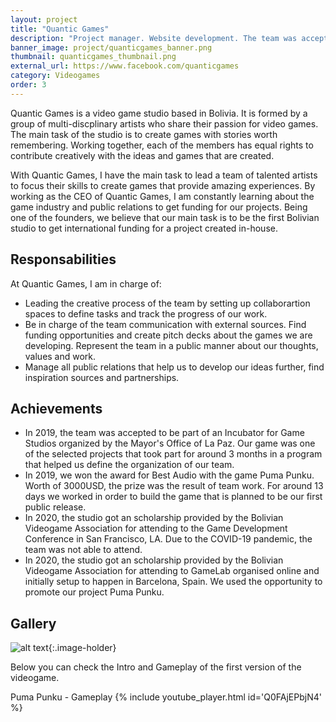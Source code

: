 ```yaml
---
layout: project
title: "Quantic Games"
description: "Project manager. Website development. The team was accepted in an Incubator of the City Hall of La Paz during 2019. The game “Puma Punku" won the award for “Best Audio” at ExpoBix 2019."
banner_image: project/quanticgames_banner.png
thumbnail: quanticgames_thumbnail.png
external_url: https://www.facebook.com/quanticgames
category: Videogames
order: 3
---
```


Quantic Games is a video game studio based in Bolivia. It is formed by a group of multi-discplinary artists who share their passion for video games. The main task of the studio is to create games with stories worth remembering. Working together, each of the members has equal rights to contribute creatively with the ideas and games that are created.

With Quantic Games, I have the main task to lead a team of talented artists to focus their skills to create games that provide amazing experiences. By working as the CEO of Quantic Games, I am constantly learning about the game industry and public relations to get funding for our projects. Being one of the founders, we believe that our main task is to be the first Bolivian studio to get international funding for a project created in-house.

## Responsabilities
At Quantic Games, I am in charge of:
- Leading the creative process of the team by setting up collaborartion spaces to define tasks and track the progress of our work.
- Be in charge of the team communication with external sources. Find funding opportunities and create pitch decks about the games we are developing. Represent the team in a public manner about our thoughts, values and work.
- Manage all public relations that help us to develop our ideas further, find inspiration sources and partnerships.

## Achievements
- In 2019, the team was accepted to be part of an Incubator for Game Studios organized by the Mayor's Office of La Paz. Our game was one of the selected projects that took part for around 3 months in a program that helped us define the organization of our team.
- In 2019, we won the award for Best Audio with the game Puma Punku. Worth of 3000USD, the prize was the result of team work. For around 13 days we worked in order to build the game that is planned to be our first public release.
- In 2020, the studio got an scholarship provided by the Bolivian Videogame Association for attending to the Game Development Conference in San Francisco, LA. Due to the COVID-19 pandemic, the team was not able to attend.
- In 2020, the studio got an scholarship provided by the Bolivian Videogame Association for attending to GameLab organised online and initially setup to happen in Barcelona, Spain. We used the opportunity to promote our project Puma Punku.

## Gallery
![alt text]({{site.baseurl}}/assets/images/project/quantic_1.jpg "ExpoBix winners"){:.image-holder}

Below you can check the Intro and Gameplay of the first version of the videogame.

Puma Punku - Gameplay
{% include youtube_player.html id='Q0FAjEPbjN4' %}
